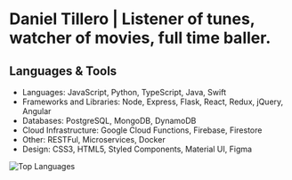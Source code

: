 # Daniel Tillero | Listener of tunes, watcher of movies, full time baller.

## Languages & Tools

- Languages: JavaScript, Python, TypeScript, Java, Swift
- Frameworks and Libraries: Node, Express, Flask, React, Redux, jQuery, Angular
- Databases: PostgreSQL, MongoDB, DynamoDB
- Cloud Infrastructure: Google Cloud Functions, Firebase, Firestore
- Other: RESTFul, Microservices, Docker
- Design: CSS3, HTML5, Styled Components, Material UI, Figma



![Top Languages](https://github-readme-stats.vercel.app/api/top-langs/?username=gardensgreen)



